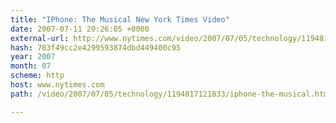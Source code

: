 ```yaml
---
title: "IPhone: The Musical New York Times Video"
date: 2007-07-11 20:26:05 +0000
external-url: http://www.nytimes.com/video/2007/07/05/technology/1194817121833/iphone-the-musical.html
hash: 783f49cc2e4299593874dbd449400c95
year: 2007
month: 07
scheme: http
host: www.nytimes.com
path: /video/2007/07/05/technology/1194817121833/iphone-the-musical.html

---
```




